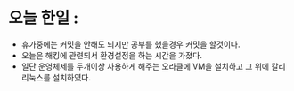 # 오늘 한일 :
  - 휴가중에는 커밋을 안해도 되지만 공부를 했을경우 커밋을 할것이다.
  - 오늘은 해킹에 관련되서 환경설정을 하는 시간을 가졌다.
  - 일단 운영체제를 두개이상 사용하게 해주는 오라클에 VM을 설치하고 그 위에 칼리리눅스를 설치하였다.
  
